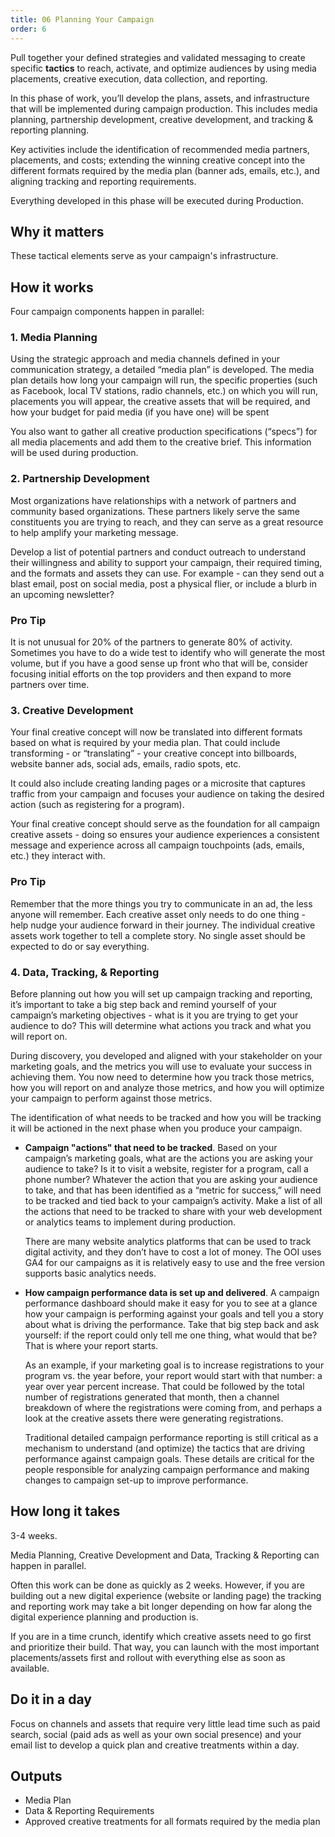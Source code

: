 ```yaml
---
title: 06 Planning Your Campaign
order: 6
---
```


Pull together your defined strategies and validated messaging to create specific **tactics** to reach, activate, and optimize audiences by using media placements, creative execution, data collection, and reporting.

In this phase of work, you’ll develop the plans, assets, and infrastructure that will be implemented during campaign production. This includes media planning, partnership development, creative development, and tracking & reporting planning.

Key activities include the identification of recommended media partners, placements, and costs; extending the winning creative concept into the different formats required by the media plan (banner ads, emails, etc.), and aligning tracking and reporting requirements.

Everything developed in this phase will be executed during Production.

## Why it matters

These tactical elements serve as your campaign's infrastructure.

## How it works

Four campaign components happen in parallel:

### 1. Media Planning

Using the strategic approach and media channels defined in your communication strategy, a detailed “media plan” is developed. The media plan details how long your campaign will run, the specific properties (such as Facebook, local TV stations, radio channels, etc.) on which you will run, placements you will appear, the creative assets that will be required, and how your budget for paid media (if you have one) will be spent

You also want to gather all creative production specifications (“specs”) for all media placements and add them to the creative brief. This information will be used during production.

### 2. Partnership Development

Most organizations have relationships with a network of partners and community based organizations. These partners likely serve the same constituents you are trying to reach, and they can serve as a great resource to help amplify your marketing message.

Develop a list of potential partners and conduct outreach to understand their willingness and ability to support your campaign, their required timing, and the formats and assets they can use. For example - can they send out a blast email, post on social media, post a physical flier, or include a blurb in an upcoming newsletter?

<div class="usa-alert usa-alert--info margin-top-5">
    <div class="usa-alert__body">
        <h3 class="usa-alert__heading">Pro Tip</h3>
        <p class="usa-alert__text">
            It is not unusual for 20% of the partners to generate 80% of  activity. Sometimes you have to do a wide test to identify who will generate the most volume, but if you have a good sense up front who that will be, consider focusing initial efforts on the top providers and then expand to more partners over time.
        </p>
    </div>
</div>

### 3. Creative Development

Your final creative concept will now be translated into different formats based on what is required by your media plan. That could include transforming - or “translating” - your creative concept into billboards, website banner ads, social ads, emails, radio spots, etc.

It could also include creating landing pages or a microsite that captures traffic from your campaign and focuses your audience on taking the desired action (such as registering for a program).

Your final creative concept should serve as the foundation for all campaign creative assets - doing so ensures your audience experiences a consistent message and experience across all campaign touchpoints (ads, emails, etc.) they interact with.

<div class="usa-alert usa-alert--info margin-top-5">
    <div class="usa-alert__body">
        <h3 class="usa-alert__heading">Pro Tip</h3>
        <p class="usa-alert__text">
            Remember that the more things you try to communicate in an ad, the less anyone will remember. Each creative asset only needs to do one thing - help nudge your audience forward in their journey. The individual creative assets work together to tell a complete story. No single asset should be expected to do or say everything.
        </p>
    </div>
</div>

### 4. Data, Tracking, & Reporting

Before planning out how you will set up campaign tracking and reporting, it’s important to take a big step back and remind yourself of your campaign’s marketing objectives - what is it you are trying to get your audience to do? This will determine what actions you track and what you will report on.

During discovery, you developed and aligned with your stakeholder on your marketing goals, and the metrics you will use to evaluate your success in achieving them. You now need to determine how you track those metrics, how you will report on and analyze those metrics, and how you will optimize your campaign to perform against those metrics.

The identification of what needs to be tracked and how you will be tracking it will be actioned in the next phase when you produce your campaign.

- **Campaign "actions" that need to be tracked**. Based on your campaign’s marketing goals, what are the actions you are asking your audience to take? Is it to visit a website, register for a program, call a phone number? Whatever the action that you are asking your audience to take, and that has been identified as a “metric for success,” will need to be tracked and tied back to your campaign’s activity. Make a list of all the actions that need to be tracked to share with your web development or analytics teams to implement during production.

  There are many website analytics platforms that can be used to track digital activity, and they don’t have to cost a lot of money. The OOI uses GA4 for our campaigns as it is relatively easy to use and the free version supports basic analytics needs.

- **How campaign performance data is set up and delivered**. A campaign performance dashboard should make it easy for you to see at a glance how your campaign is performing against your goals and tell you a story about what is driving the performance. Take that big step back and ask yourself: if the report could only tell me one thing, what would that be? That is where your report starts.

  As an example, if your marketing goal is to increase registrations to your program vs. the year before, your report would start with that number: a year over year percent increase. That could be followed by the total number of registrations generated that month, then a channel breakdown of where the registrations were coming from, and perhaps a look at the creative assets there were generating registrations.

  Traditional detailed campaign performance reporting is still critical as a mechanism to understand (and optimize) the tactics that are driving performance against campaign goals. These details are critical for the people responsible for analyzing campaign performance and making changes to campaign set-up to improve performance.

## How long it takes

3-4 weeks.

Media Planning, Creative Development and Data, Tracking & Reporting can happen in parallel.

Often this work can be done as quickly as 2 weeks. However, if you are building out a new digital experience (website or landing page) the tracking and reporting work may take a bit longer depending on how far along the digital experience planning and production is.

If you are in a time crunch, identify which creative assets need to go first and prioritize their build. That way, you can launch with the most important placements/assets first and rollout with everything else as soon as available.

## Do it in a day

Focus on channels and assets that require very little lead time such as paid search, social (paid ads as well as your own social presence) and your email list to develop a quick plan and creative treatments within a day.

## Outputs

- Media Plan
- Data & Reporting Requirements
- Approved creative treatments for all formats required by the media plan

